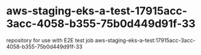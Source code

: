 # aws-staging-eks-a-test-17915acc-3acc-4058-b355-75b0d449d91f-33
repository for use with E2E test job aws-staging-eks-a-test:17915acc-3acc-4058-b355-75b0d449d91f-33
